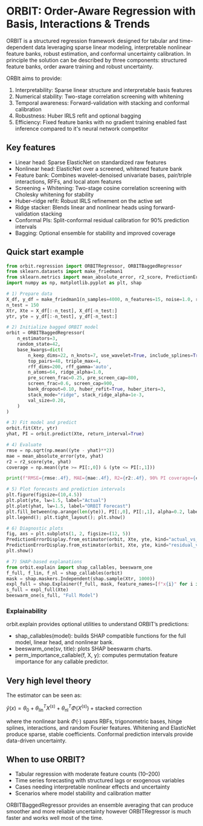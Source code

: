 # ORBIT: Order-Aware Regression with Basis, Interactions & Trends

ORBIT is a structured regression framework designed for tabular and time-dependent data leveraging sparse linear modeling, interpretable nonlinear feature banks, robust estimation, and conformal uncertainty calibration. In principle the solution can be described by three components: structured feature banks, order aware training and robust uncertainty. 

ORBIt aims to provide:
1. Interpretability: Sparse linear structure and interpretable basis features
2. Numerical stability: Two-stage correlation screening with whitening
3. Temporal awareness: Forward-validation with stacking and conformal calibration
4. Robustness: Huber IRLS refit and optional bagging
5. Efficiency: Fixed feature banks with no gradient training enabled fast inference compared to it's neural network competitor

## Key features 

- Linear head: Sparse ElasticNet on standardized raw features
- Nonlinear head: ElasticNet over a screened, whitened feature bank
- Feature bank: Combines wavelet-denoised univariate bases, pair/triple interactions, RFFs, and local atom features
- Screening + Whitening: Two-stage cosine correlation screening with Cholesky whitening for stability
- Huber–ridge refit: Robust IRLS refinement on the active set
- Ridge stacker: Blends linear and nonlinear heads using forward-validation stacking
- Conformal PIs: Split-conformal residual calibration for 90% prediction intervals
- Bagging: Optional ensemble for stability and improved coverage



## Quick start example

``` python
from orbit.regression import ORBITRegressor, ORBITBaggedRegressor
from sklearn.datasets import make_friedman1
from sklearn.metrics import mean_absolute_error, r2_score, PredictionErrorDisplay
import numpy as np, matplotlib.pyplot as plt, shap

# 1) Prepare data
X_df, y_df = make_friedman1(n_samples=4000, n_features=15, noise=1.0, random_state=42)
n_test = 150
Xtr, Xte = X_df[:-n_test], X_df[-n_test:]
ytr, yte = y_df[:-n_test], y_df[-n_test:]

# 2) Initialize bagged ORBIT model
orbit = ORBITBaggedRegressor(
    n_estimators=3,
    random_state=42,
    base_kwargs=dict(
        n_keep_dims=22, n_knots=7, use_wavelet=True, include_splines=True,
        top_pairs=48, triple_max=4,
        rff_dims=200, rff_gamma='auto',
        n_atoms=64, ridge_alpha=1.0,
        pre_screen_frac=0.25, pre_screen_cap=800,
        screen_frac=0.6, screen_cap=900,
        bank_dropout=0.10, huber_refit=True, huber_iters=3,
        stack_mode="ridge", stack_ridge_alpha=1e-3,
        val_size=0.20,
    )
)

# 3) Fit model and predict
orbit.fit(Xtr, ytr)
yhat, PI = orbit.predict(Xte, return_interval=True)

# 4) Evaluate
rmse = np.sqrt(np.mean((yte - yhat)**2))
mae = mean_absolute_error(yte, yhat)
r2 = r2_score(yte, yhat)
coverage = np.mean((yte >= PI[:,0]) & (yte <= PI[:,1]))

print(f"RMSE={rmse:.4f}, MAE={mae:.4f}, R2={r2:.4f}, 90% PI coverage={coverage:.3f}")

# 5) Plot forecasts and prediction intervals
plt.figure(figsize=(10,4.5))
plt.plot(yte, lw=1.5, label="Actual")
plt.plot(yhat, lw=1.5, label="ORBIT Forecast")
plt.fill_between(np.arange(len(yte)), PI[:,0], PI[:,1], alpha=0.2, label="90% PI")
plt.legend(); plt.tight_layout(); plt.show()

# 6) Diagnostic plots
fig, axs = plt.subplots(1, 2, figsize=(12, 5))
PredictionErrorDisplay.from_estimator(orbit, Xte, yte, kind="actual_vs_predicted", ax=axs[0])
PredictionErrorDisplay.from_estimator(orbit, Xte, yte, kind="residual_vs_predicted", ax=axs[1])
plt.show()

# 7) SHAP-based explanations
from orbit.explain import shap_callables, beeswarm_one
f_full, f_lin, f_nl = shap_callables(orbit)
mask = shap.maskers.Independent(shap.sample(Xtr, 1000))
expl_full = shap.Explainer(f_full, mask, feature_names=[f"x{i}" for i in range(X_df.shape[1])])
s_full = expl_full(Xte)
beeswarm_one(s_full, "Full Model")
```

### Explainability

orbit.explain provides optional utilities to understand ORBIT’s predictions:
- shap_callables(model): builds SHAP compatible functions for the full model, linear head, and nonlinear bank.
- beeswarm_one(sv, title): plots SHAP beeswarm charts.
- perm_importance_callable(f, X, y): computes permutation feature importance for any callable predictor.

## Very high level theory

The estimator can be seen as:

$\hat{y}(x) = \theta_0 + \theta_\text{lin}^T X^{(s)} + \theta_\text{nl}^T \Phi(X^{(s)}) + \text{stacked correction}$

where the nonlinear bank $\Phi(\cdot)$ spans RBFs, trigonometric bases, hinge splines, interactions, and random Fourier features. Whitening and ElasticNet produce sparse, stable coefficients. Conformal prediction intervals provide data-driven uncertainty.

## When to use ORBIT?

- Tabular regression with moderate feature counts (10–200)
- Time series forecasting with structured lags or exogenous variables
- Cases needing interpretable nonlinear effects and uncertainty
- Scenarios where model stability and calibration matter

ORBITBaggedRegressor provides an ensemble averaging that can produce smoother and more reliable uncertainty however ORBITRegressor is much faster and works well most of the time.
